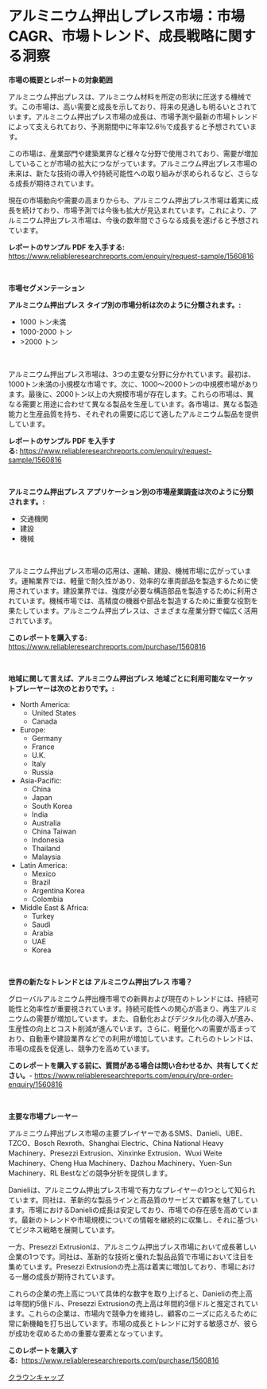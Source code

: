 <p><h1>アルミニウム押出しプレス市場：市場CAGR、市場トレンド、成長戦略に関する洞察</h1></p><p><strong>市場の概要とレポートの対象範囲</strong></p>
<p><p>アルミニウム押出プレスは、アルミニウム材料を所定の形状に圧送する機械です。この市場は、高い需要と成長を示しており、将来の見通しも明るいとされています。アルミニウム押出プレス市場の成長は、市場予測や最新の市場トレンドによって支えられており、予測期間中に年率12.6％で成長すると予想されています。</p><p>この市場は、産業部門や建築業界など様々な分野で使用されており、需要が増加していることが市場の拡大につながっています。アルミニウム押出プレス市場の未来は、新たな技術の導入や持続可能性への取り組みが求められるなど、さらなる成長が期待されています。</p><p>現在の市場動向や需要の高まりからも、アルミニウム押出プレス市場は着実に成長を続けており、市場予測では今後も拡大が見込まれています。これにより、アルミニウム押出プレス市場は、今後の数年間でさらなる成長を遂げると予想されています。</p></p>
<p><strong>レポートのサンプル PDF を入手する:</strong> <a href="https://www.reliableresearchreports.com/enquiry/request-sample/1560816">https://www.reliableresearchreports.com/enquiry/request-sample/1560816</a></p>
<p>&nbsp;</p>
<p><strong>市場セグメンテーション</strong></p>
<p><strong>アルミニウム押出プレス タイプ別の市場分析は次のように分類されます。:</strong></p>
<p><ul><li>1000 トン未満</li><li>1000-2000 トン</li><li>>2000 トン</li></ul></p>
<p>&nbsp;</p>
<p><p>アルミニウム押出プレス市場は、3つの主要な分野に分かれています。最初は、1000トン未満の小規模な市場です。次に、1000〜2000トンの中規模市場があります。最後に、2000トン以上の大規模市場が存在します。これらの市場は、異なる需要と用途に合わせて異なる製品を生産しています。各市場は、異なる製造能力と生産品質を持ち、それぞれの需要に応じて適したアルミニウム製品を提供しています。</p></p>
<p><strong>レポートのサンプル PDF を入手する:</strong>&nbsp;<a href="https://www.reliableresearchreports.com/enquiry/request-sample/1560816">https://www.reliableresearchreports.com/enquiry/request-sample/1560816</a></p>
<p>&nbsp;</p>
<p><strong> アルミニウム押出プレス アプリケーション別の市場産業調査は次のように分類されます。:</strong></p>
<p><ul><li>交通機関</li><li>建設</li><li>機械</li></ul></p>
<p>&nbsp;</p>
<p><p>アルミニウム押出プレス市場の応用は、運輸、建設、機械市場に広がっています。運輸業界では、軽量で耐久性があり、効率的な車両部品を製造するために使用されています。建設業界では、強度が必要な構造部品を製造するために利用されています。機械市場では、高精度の機器や部品を製造するために重要な役割を果たしています。アルミニウム押出プレスは、さまざまな産業分野で幅広く活用されています。</p></p>
<p><strong>このレポートを購入する:</strong>&nbsp; <a href="https://www.reliableresearchreports.com/purchase/1560816">https://www.reliableresearchreports.com/purchase/1560816</a></p>
<p>&nbsp;</p>
<p><strong>地域に関して言えば、アルミニウム押出プレス 地域ごとに利用可能なマーケットプレーヤーは次のとおりです。:</strong></p>
<p><ul>
    <li>
        North America:
        <ul>
            <li>United States</li>
            <li>Canada</li>
        </ul>
    </li>
    <li>
        Europe:
        <ul>
            <li>Germany</li>
            <li>France</li>
            <li>U.K.</li>
            <li>Italy</li>
            <li>Russia</li>
        </ul>
    </li>
    <li>
        Asia-Pacific:
        <ul>
            <li>China</li>
            <li>Japan</li>
            <li>South Korea</li>
            <li>India</li>
            <li>Australia</li>
            <li>China Taiwan</li>
            <li>Indonesia</li>
            <li>Thailand</li>
            <li>Malaysia</li>
        </ul>
    </li>
    <li>
        Latin America:
        <ul>
            <li>Mexico</li>
            <li>Brazil</li>
            <li>Argentina Korea</li>
            <li>Colombia</li>
        </ul>
    </li>
    <li>
        Middle East & Africa:
        <ul>
            <li>Turkey</li>
            <li>Saudi</li>
            <li>Arabia</li>
            <li>UAE</li>
            <li>Korea</li>
        </ul>
    </li>
    </ul></p>
<p>&nbsp;</p>
<p><strong>世界の新たなトレンドとは アルミニウム押出プレス 市場？</strong></p>
<p><p>グローバルアルミニウム押出機市場での新興および現在のトレンドには、持続可能性と効率性が重要視されています。持続可能性への関心が高まり、再生アルミニウムの需要が増加しています。また、自動化およびデジタル化の導入が進み、生産性の向上とコスト削減が進んでいます。さらに、軽量化への需要が高まっており、自動車や建設業界などでの利用が増加しています。これらのトレンドは、市場の成長を促進し、競争力を高めています。</p></p>
<p><strong>このレポートを購入する前に、質問がある場合は問い合わせるか、共有してください。</strong>- <a href="https://www.reliableresearchreports.com/enquiry/pre-order-enquiry/1560816">https://www.reliableresearchreports.com/enquiry/pre-order-enquiry/1560816</a></p>
<p>&nbsp;</p>
<p><strong>主要な市場プレーヤー</strong></p>
<p><p>アルミニウム押出プレス市場の主要プレイヤーであるSMS、Danieli、UBE、TZCO、Bosch Rexroth、Shanghai Electric、China National Heavy Machinery、Presezzi Extrusion、Xinxinke Extrusion、Wuxi Weite Machinery、Cheng Hua Machinery、Dazhou Machinery、Yuen-Sun Machinery、RL Bestなどの競争分析を提供します。</p><p>Danieliは、アルミニウム押出プレス市場で有力なプレイヤーの1つとして知られています。同社は、革新的な製品ラインと高品質のサービスで顧客を魅了しています。市場におけるDanieliの成長は安定しており、市場での存在感を高めています。最新のトレンドや市場規模についての情報を継続的に収集し、それに基づいてビジネス戦略を展開しています。</p><p>一方、Presezzi Extrusionは、アルミニウム押出プレス市場において成長著しい企業の1つです。同社は、革新的な技術と優れた製品品質で市場において注目を集めています。Presezzi Extrusionの売上高は着実に増加しており、市場における一層の成長が期待されています。</p><p>これらの企業の売上高について具体的な数字を取り上げると、Danieliの売上高は年間約5億ドル、Presezzi Extrusionの売上高は年間約3億ドルと推定されています。これらの企業は、市場内で競争力を維持し、顧客のニーズに応えるために常に新機軸を打ち出しています。市場の成長とトレンドに対する敏感さが、彼らが成功を収めるための重要な要素となっています。</p></p>
<p><strong>このレポートを購入する:</strong>&nbsp;&nbsp;<a href="https://www.reliableresearchreports.com/purchase/1560816">https://www.reliableresearchreports.com/purchase/1560816</a></p>
<p><p><a href="https://github.com/qwpelcjko9242629/Market-Research-Report-List-1/blob/main/35523225794.md">クラウンキャップ</a></p></p>